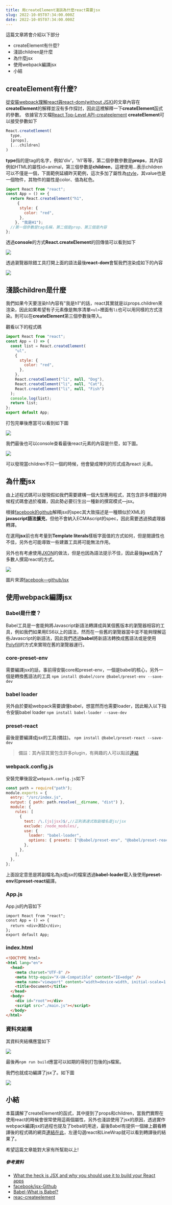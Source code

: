 ```yaml
---
title: 用createElement淺談為什麼react需要jsx
slug: 2022-10-05T07:34:00.000Z
date: 2022-10-05T07:34:00.000Z
---
```



這篇文章將會介紹以下部分

- createElement有什麼?
- 淺談children是什麼
- 為什麼jsx
- 使用webpack編譯jsx
- 小結

## createElement有什麼?


[從安裝webpack理解react與react-dom(without JSX)](/tech-page/2022-10-01%20Sat)的文章內容在**createElement**的解釋並沒有多作探討，因此這裡解釋一下**createElement**函式的參數。
依據官方文檔[React Top-Level API-createelement](https://reactjs.org/docs/react-api.html#createelement)
**createElement**可以接受參數如下
```javascript
React.createElement(
  type,
  [props],
  [...children]
)
```

**type**指的是tag的名字，例如'div'，'h1'等等，第二個參數參數是**props**，其內容例如HTML的屬性id=animal，第三個參數是**children**，這裡使用...表示children可以不僅是一個，下面範例延續昨天範例，這次多加了屬性為[style](https://developer.mozilla.org/en-US/docs/Web/HTML/Global_attributes/style)，其value也是一個物件，其物件的屬性是color、值為紅色。

```javascript
import React from "react";
const App = () => {
  return React.createElement("h1",
     {
      style: {
        color: "red",
      },
    }, "我是H1");
  //第一個參數是tag名稱，第二個是prop、第三個是內容
};
```
透過**console**的方式**React.createElement**的回傳值可以看到如下

![](https://i.imgur.com/aqnUQyl.png)

透過瀏覽器除錯工具打開上面的語法最後**react-dom**會幫我們渲染成如下的內容

![](https://i.imgur.com/HhjfT7n.png)


## 淺談children是什麼

我們如果今天要渲染h1內容有"我是h1"的話，react其實就是以props.children來渲染，因此如果希望有子元素像是無序清單`<ul>`裡面有`li`也可以用同樣的方式渲染。則可以在**createElement**第三個參數後帶入。

觀看以下的程式碼
```javascript
import React from "react";
const App = () => {
  const list = React.createElement(
    "ul",
    {
      style: {
        color: "red",
      },
    },
    React.createElement("li", null, "Dog"),
    React.createElement("li", null, "Cat"),
    React.createElement("li", null, "Fish")
  );
  console.log(list);
  return list;
};
export default App;
```

打包完畢後應當可以看到如下圖

![](https://i.imgur.com/xuRCK6R.png)

我們最後也可以console查看最後react元素的內容是什麼，如下圖。

![](https://i.imgur.com/IZ9uFcP.png)

可以發現當children不只一個的時候，他會變成陣列的形式成為react 元素。

## 為什麼jsx
由上述程式碼可以發現假如我們需要建構一個大型應用程式，其包含許多標籤的時候程式碼會過於複雜，因此勢必要衍生出一種新的撰寫模式—jsx。

根據[facebook的github](https://github.com/facebook/jsx)解釋jsx的spec其大致描述是一種類似於XML的**javascript語法擴充**，但他不會納入ECMAscript的spec，因此需要透過預處理器轉譯。

在選用**jsx**前也有考量到**Template literals**樣板字面值的方式如何，但是閱讀性也不佳，另外也可能導致一些建置工具將可能無法作用。

另外也有考慮使用[JXON](https://github.com/facebook/jsx#why-not-jxon)的做法，但是也因為語法提示不佳，因此最後**jsx**成為了多數人撰寫react的方式。



![](https://i.imgur.com/SiNEwRp.png)

圖片來源[facebook—github/jsx](https://github.com/facebook/jsx)

## 使用webpack編譯jsx

### Babel是什麼？
Babel工具是一套能夠將Javascript新語法轉譯成與某個舊版本的瀏覽器相容的工具，例如我們如果用ES6以上的語法，然而在一些舊的瀏覽器當中並不能夠理解這些Javascript的新語法，因此我們透過**babel**將新語法轉換成舊語法或是使用[Polyfill](https://developer.mozilla.org/en-US/docs/Glossary/Polyfill)的方式來實現在舊的瀏覽器運行。

### core-preset-env
需要編譯jsx的話，事前得安裝core和preset-env，一個是babel的核心，另外一個是轉換舊語法的工具
`npm install @babel/core @babel/preset-env --save-dev`

### babel loader
另外由於要給webpack需要讀懂babel，想當然而也需要loader，因此輸入以下指令安裝babel loader
`npm install babel-loader --save-dev`

### preset-react
最後是要編譯成jsx的工具(備註)。
`npm install @babel/preset-react --save-dev`
> 備註：其內容其實包含許多plugin，有興趣的人可以點該[連結](https://babeljs.io/docs/en/babel-preset-react)

### webpack.config.js
安裝完畢後設定`webpack.config.js`如下
```javascript
const path = require("path");
module.exports = {
  entry: "/src/index.js",
  output: { path: path.resolve(__dirname, "dist") },
  module: {
    rules: [
      {
        test: /\.(js|jsx)$/,//正則表達式取副檔名是js/jsx
        exclude: /node_modules/,
        use: {
          loader: "babel-loader",
          options: { presets: ["@babel/preset-env", "@babel/preset-react"] },
        },
      },
    ],
  },
};
```

上面設定意思是將副檔名為js或jsx的檔案透過**babel-loader**載入後使用**preset-env**和**preset-react**編譯。
### App.js

App.js的內容如下
```jsx=
import React from "react";
const App = () => {
  return <div>測試</div>;
};
export default App;
```

### index.html
```html
<!DOCTYPE html>
<html lang="en">
  <head>
    <meta charset="UTF-8" />
    <meta http-equiv="X-UA-Compatible" content="IE=edge" />
    <meta name="viewport" content="width=device-width, initial-scale=1.0" />
    <title>Document</title>
  </head>
  <body>
    <div id="root"></div>
    <script src="./main.js"></script>
  </body>
</html>
```

### 資料夾結構
其資料夾結構應當如下

![](https://i.imgur.com/EUrQ52m.png)

最後再`npm run build`應當可以如期的得到打包後的js檔案。

我們也就成功編譯了jsx了。如下圖


![](https://i.imgur.com/HjE7g9j.png)

## 小結

本篇講解了createElement的函式，其中提到了props和children，當我們實際在使用react的時候會很常使用這兩個屬性，另外也淺談使用了jsx的原因，透過實作webpack編譯jsx的過程也提及了bebal的用途，最後Babel有提供一個線上觀看轉譯後的程式碼的網頁[連結在此](https://babeljs.io/repl/#?browsers=defaults%2C%20not%20ie%2011%2C%20not%20ie_mob%2011&build=&builtIns=false&corejs=3.21&spec=false&loose=false&code_lz=GYVwdgxgLglg9mABACQKYBt1wBQEpEDeAUIogE6pQhlIA8AJjAG4B8amciA7nGevQEJaAekasA3EQC-RIA&debug=false&forceAllTransforms=false&shippedProposals=false&circleciRepo=&evaluate=false&fileSize=false&timeTravel=false&sourceType=module&lineWrap=true&presets=react&prettier=false&targets=&version=7.19.2&externalPlugins=&assumptions=%7B%7D)，左邊勾選react和LineWrap就可以看到轉譯後的結果了。

希望這篇文章能對大家有所幫助以上!

##### 參考資料
- [What the heck is JSX and why you should use it to build your React apps](https://www.freecodecamp.org/news/what-the-heck-is-jsx-and-why-you-should-use-it-to-build-your-react-apps-1195cbd9dbc6/)
- [facebook/jsx-Github](https://github.com/facebook/jsx)
- [Babel-What is Babel?](https://babeljs.io/docs/en/)
- [reac-createelement](https://reactjs.org/docs/react-api.html#createelement)
